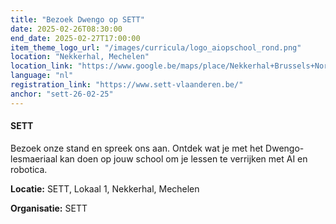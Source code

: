 ```yaml
---
title: "Bezoek Dwengo op SETT"
date: 2025-02-26T08:30:00
end_date: 2025-02-27T17:00:00
item_theme_logo_url: "/images/curricula/logo_aiopschool_rond.png"
location: "Nekkerhal, Mechelen"
location_link: "https://www.google.be/maps/place/Nekkerhal+Brussels+North/@51.0274843,4.495676,17z/data=!3m1!4b1!4m6!3m5!1s0x47c3e436b919aebd:0x30b32688904e09ac!8m2!3d51.027481!4d4.4982509!16s%2Fg%2F121gvbm4?hl=nl&entry=ttu&g_ep=EgoyMDI1MDExNS4wIKXMDSoASAFQAw%3D%3D"
language: "nl"
registration_link: "https://www.sett-vlaanderen.be/"
anchor: "sett-26-02-25"
---
```

#### SETT

Bezoek onze stand en spreek ons aan. Ontdek wat je met het Dwengo-lesmaeriaal kan doen op jouw school om je lessen te verrijken met AI en robotica.

**Locatie:** SETT, Lokaal 1, Nekkerhal, Mechelen

**Organisatie:** SETT

